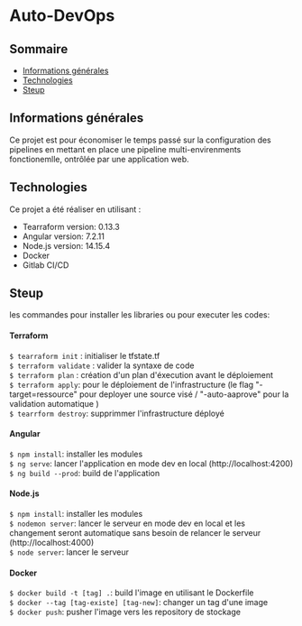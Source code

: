 # Auto-DevOps

## Sommaire
* [Informations générales](#informations-générales)
* [Technologies](#technologies)
* [Steup](#steup)

## Informations générales
Ce projet est pour économiser le temps passé sur la configuration des pipelines en mettant en place une pipeline multi-envirenments fonctionemlle, ontrôlée par une application web. 

## Technologies
Ce projet a été réaliser en utilisant :
* Tearraform version: 0.13.3
* Angular version: 7.2.11
* Node.js version: 14.15.4
* Docker
* Gitlab CI/CD 

## Steup
les commandes pour installer les libraries ou pour executer les codes:

#### Terraform
```$ tearraform init``` : initialiser le tfstate.tf<br/>
```$ terraform validate``` : valider la syntaxe de code<br/> 
```$ terraform plan``` : création d'un plan d'éxecution avant le déploiement<br/>
```$ terraform apply```: pour le déploiement de l'infrastructure (le flag "-target=ressource" pour deployer une source visé / "-auto-aaprove" pour la validation automatique )<br/>
```$ tearrform destroy```: supprimmer l'infrastructure déployé

#### Angular
```$ npm install```: installer les modules<br/>
```$ ng serve```: lancer l'application en mode dev en local (http://localhost:4200)<br/>
```$ ng build --prod```: build de l'application

#### Node.js
```$ npm install```: installer les modules<br/>
```$ nodemon server```: lancer le serveur en mode dev en local et les changement seront automatique sans besoin de relancer le serveur (http://localhost:4000)<br/>
```$ node server```: lancer le serveur

#### Docker
```$ docker build -t [tag] .```: build l'image en utilisant le Dockerfile<br/>
```$ docker --tag [tag-existe] [tag-new]```: changer un tag d'une image<br/>
```$ docker push```: pusher l'image vers les repository de stockage
